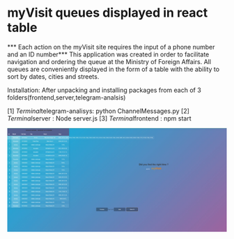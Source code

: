 # myVisit queues displayed in react table 
*** Each action on the myVisit site requires the input of a phone number and an ID number***
This application was created in order to facilitate navigation and ordering the queue at the Ministry of Foreign Affairs.
 All queues are conveniently displayed in the form of a table with the ability to sort by dates, cities and streets.
 
 Installation:
 After unpacking and installing packages from each of 3 folders(frontend,server,telegram-analsis)
 
 [1]
*Terminal*telegram-analisys: python ChannelMessages.py 
 [2]
 *Terminal*server : Node server.js
 [3]
 *Terminal*frontend : npm start
 
 ![myVisit-table](https://github.com/Vovchik-s/my-visit-dinamic-table-api/blob/main/photo_2022-12-14_11-24-13.jpg?raw=true)
 
